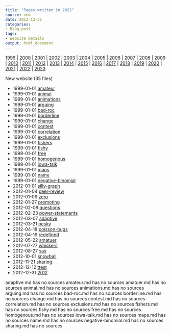 ```yaml
---
title: "Pages written in 2022"
source: new
date: 2012-12-31
categories:
- Blog post
tags:
- Website details
output: html_document
---
```

 
[1999](http://new.pmean.com/1999/) | [2000](http://new.pmean.com/2000/) | [2001](http://new.pmean.com/2001/) | [2002](http://new.pmean.com/2002/) | [2003](http://new.pmean.com/2003/) | [2004](http://new.pmean.com/2004/) | [2005](http://new.pmean.com/2005/) | [2006](http://new.pmean.com/2006/) | [2007](http://new.pmean.com/2007/) | [2008](http://new.pmean.com/2008/) | [2009](http://new.pmean.com/2009/) | [2010](http://new.pmean.com/2010/) | [2011](http://new.pmean.com/2011/) | [2012](http://new.pmean.com/2012/) | [2013](http://new.pmean.com/2013/) | [2014](http://new.pmean.com/2014/) | [2015](http://new.pmean.com/2015/) | [2016](http://new.pmean.com/2016/) | [2017](http://new.pmean.com/2017/) | [2018](http://new.pmean.com/2018/) | [2019](http://new.pmean.com/2019/) | [2020](http://new.pmean.com/2020/) | [2021](http://new.pmean.com/2021/) | [2022](http://new.pmean.com/2022/) | [2023](http://new.pmean.com/2023/)
 
New website (35 files)
 
+ 1999-01-01 [amateur](http://new.pmean.com/amateur/)    
+ 1999-01-01 [animal](http://new.pmean.com/animal/)    
+ 1999-01-01 [animations](http://new.pmean.com/animations/)    
+ 1999-01-01 [arguing](http://new.pmean.com/arguing/)    
+ 1999-01-01 [bad-roc](http://new.pmean.com/bad-roc/)    
+ 1999-01-01 [borderline](http://new.pmean.com/borderline/)    
+ 1999-01-01 [change](http://new.pmean.com/change/)    
+ 1999-01-01 [contest](http://new.pmean.com/contest/)    
+ 1999-01-01 [correlation](http://new.pmean.com/correlation/)    
+ 1999-01-01 [exclusions](http://new.pmean.com/exclusions/)    
+ 1999-01-01 [fishers](http://new.pmean.com/fishers/)    
+ 1999-01-01 [fishy](http://new.pmean.com/fishy/)    
+ 1999-01-01 [free](http://new.pmean.com/free/)    
+ 1999-01-01 [homogenous](http://new.pmean.com/homogenous/)    
+ 1999-01-01 [iowa-talk](http://new.pmean.com/iowa-talk/)    
+ 1999-01-01 [maps](http://new.pmean.com/maps/)    
+ 1999-01-01 [name](http://new.pmean.com/name/)    
+ 1999-01-01 [negative-binomial](http://new.pmean.com/negative-binomial/)    
+ 2012-01-01 [silly-graph](http://new.pmean.com/silly-graph/)    
+ 2012-01-04 [peer-review](http://new.pmean.com/peer-review/)    
+ 2012-01-09 [zero](http://new.pmean.com/zero/)    
+ 2012-01-27 [promoting](http://new.pmean.com/promoting/)    
+ 2012-02-08 [questions](http://new.pmean.com/questions/)    
+ 2012-02-23 [power-statements](http://new.pmean.com/power-statements/)    
+ 2012-03-07 [adaptive](http://new.pmean.com/adaptive/)    
+ 2012-03-21 [pesky](http://new.pmean.com/pesky/)    
+ 2012-04-18 [poisson-bugs](http://new.pmean.com/poisson-bugs/)    
+ 2012-04-19 [redefined](http://new.pmean.com/redefined/)    
+ 2012-05-22 [amatuer](http://new.pmean.com/amatuer/)    
+ 2012-07-27 [whiskers](http://new.pmean.com/whiskers/)    
+ 2012-08-27 [sas](http://new.pmean.com/sas/)    
+ 2012-10-01 [snowball](http://new.pmean.com/snowball/)    
+ 2012-11-21 [sharing](http://new.pmean.com/sharing/)    
+ 2012-12-12 [ttest](http://new.pmean.com/ttest/)    
+ 2012-12-31 [2012](http://new.pmean.com/2012/)  
 
adaptive.md has no sources
amateur.md has no sources
amatuer.md has no sources
animal.md has no sources
animations.md has no sources
arguing.md has no sources
bad-roc.md has no sources
borderline.md has no sources
change.md has no sources
contest.md has no sources
correlation.md has no sources
exclusions.md has no sources
fishers.md has no sources
fishy.md has no sources
free.md has no sources
homogenous.md has no sources
iowa-talk.md has no sources
maps.md has no sources
name.md has no sources
negative-binomial.md has no sources
sharing.md has no sources
